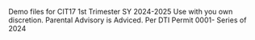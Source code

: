 Demo files for CIT17 1st Trimester SY 2024-2025
Use with you own discretion. Parental Advisory is Adviced.
Per DTI Permit 0001- Series of 2024
